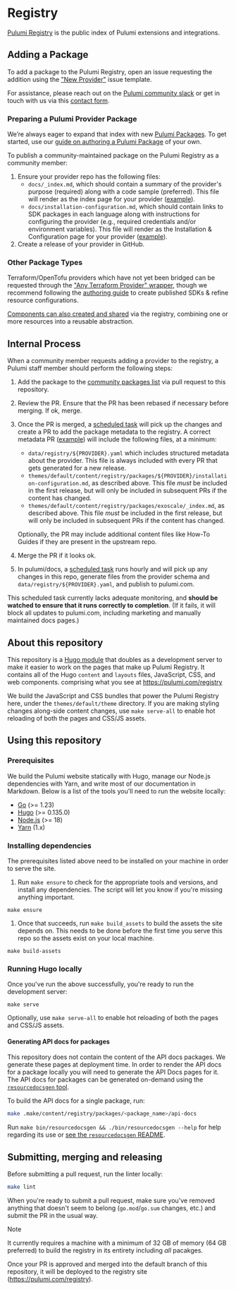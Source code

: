 # Registry

[Pulumi Registry](https://pulumi.com/registry) is the public index of Pulumi extensions and integrations.

## Adding a Package

To add a package to the Pulumi Registry, open an issue requesting the addition using the ["New Provider"](https://github.com/pulumi/registry/issues/new?template=new-provider.yml) issue template.

For assistance, please reach out on the [Pulumi community slack](https://slack.pulumi.com/) or get in touch with us via this [contact form](https://pulumi.com/contact/?form=registry).

### Preparing a Pulumi Provider Package

We’re always eager to expand that index with new [Pulumi Packages](https://www.pulumi.com/docs/guides/pulumi-packages/). To get started, use our [guide on authoring a Pulumi Package](https://www.pulumi.com/docs/guides/pulumi-packages/how-to-author/) of your own.

To publish a community-maintained package on the Pulumi Registry as a community member:

1. Ensure your provider repo has the following files:
    * `docs/_index.md`, which should contain a summary of the provider's purpose (required) along with a code sample (preferred). This file will render as the index page for your provider ([example](https://www.pulumi.com/registry/packages/aiven/)).
    * `docs/installation-configuration.md`, which should contain links to SDK packages in each language along with instructions for configuring the provider (e.g., required credentials and/or environment variables). This file will render as the Installation & Configuration page for your provider ([example](https://www.pulumi.com/registry/packages/aiven/installation-configuration/)).
1. Create a release of your provider in GitHub.

### Other Package Types

Terraform/OpenTofu providers which have not yet been bridged can be requested through the ["Any Terraform Provider" wrapper](https://www.pulumi.com/registry/packages/terraform-provider/), though we recommend following the [authoring guide](https://www.pulumi.com/docs/guides/pulumi-packages/how-to-author/) to create published SDKs & refine resource configurations.

[Components can also created and shared](https://www.pulumi.com/docs/iac/using-pulumi/extending-pulumi/build-a-component/) via the registry, combining one or more resources into a reusable abstraction.

## Internal Process

When a community member requests adding a provider to the registry, a Pulumi staff member should perform the following steps:

1. Add the package to the [community packages list](./community-packages/package-list.json) via pull request to this repository.
1. Review the PR. Ensure that the PR has been rebased if necessary before merging. If ok, merge.
1. Once the PR is merged, a [scheduled task](https://github.com/pulumi/registry/actions/workflows/generate-package-metadata.yml) will pick up the changes and create a PR to add the package metadata to the registry. A correct metadata PR ([example](https://github.com/pulumi/registry/pull/1606/files)) will include the following files, at a minimum:
   * `data/registry/${PROVIDER}.yaml` which includes structured metadata about the provider. This file is always included with every PR that gets generated for a new release.
   * `themes/default/content/registry/packages/${PROVIDER}/installation-configuration.md`, as described above. This file *must* be included in the first release, but will only be included in subsequent PRs if the content has changed.
   * `themes/default/content/registry/packages/exoscale/_index.md`, as described above. This file *must* be included in the first release, but will only be included in subsequent PRs if the content has changed.

   Optionally, the PR may include additional content files like How-To Guides if they are present in the upstream repo.

1. Merge the PR if it looks ok.
1. In pulumi/docs, a [scheduled task](https://github.com/pulumi/docs/actions/workflows/update-theme.yml) runs hourly and will pick up any changes in this repo, generate files from the provider schema and `data/registry/${PROVIDER}.yaml`, and publish to pulumi.com.

  This scheduled task currently lacks adequate monitoring, and **should be watched to ensure that it runs correctly to completion**. (If it fails, it will block all updates to pulumi.com, including marketing and manually maintained docs pages.)

## About this repository

This repository is a [Hugo module](https://gohugo.io/hugo-modules/) that doubles as a development server to make it easier to work on the pages that make up Pulumi Registry. It contains all of the Hugo `content` and `layouts` files, JavaScript, CSS, and web components. comprising what you see at <https://pulumi.com/registry>

We build the JavaScript and CSS bundles that power the Pulumi Registry here, under the `themes/default/theme` directory. If you are making styling changes along-side content changes, use `make serve-all` to enable hot reloading of both the pages and CSS/JS assets.

## Using this repository

### Prerequisites

We build the Pulumi website statically with Hugo, manage our Node.js dependencies with Yarn, and write most of our documentation in Markdown. Below is a list of the tools you'll need to run the website locally:

* [Go](https://golang.org/) (>= 1.23)
* [Hugo](https://gohugo.io) (>= 0.135.0)
* [Node.js](https://nodejs.org/en/) (>= 18)
* [Yarn](https://classic.yarnpkg.com/en/) (1.x)

### Installing dependencies

The prerequisites listed above need to be installed on your machine in order to serve the site.

1. Run `make ensure` to check for the appropriate tools and versions, and install any dependencies. The script will let you know if you're missing anything important.
  
 ```
 make ensure
 ```

1. Once that succeeds, run `make build_assets` to build the assets the site depends on. This needs to be done before the first time you serve this repo so the assets exist on your local machine.

 ```
 make build-assets
 ```

### Running Hugo locally

Once you've run the above successfully, you're ready to run the development server:

```
make serve
```

Optionally, use `make serve-all` to enable hot reloading of both the pages and CSS/JS assets.

#### Generating API docs for packages

This repository does not contain the content of the API docs packages. We generate these pages at deployment time. In order to render the API docs for a package locally you will need to generate the API Docs pages for it. The API docs for packages can be generated on-demand using the [`resourcedocsgen` tool](tools/resourcedocsgen/README.md).

To build the API docs for a single package, run:

``` bash
make .make/content/registry/packages/<package_name>/api-docs
```

Run `make bin/resourcedocsgen && ./bin/resourcedocsgen --help` for help regarding its use or [see the `resourcedocsgen` README](tools/resourcedocsgen/README.md).

## Submitting, merging and releasing

Before submitting a pull request, run the linter locally:

```bash
make lint
```

When you're ready to submit a pull request, make sure you've removed anything that doesn't seem to belong (`go.mod`/`go.sum` changes, etc.) and submit the PR in the usual way.

> [!NOTE]
> It currently requires a machine with a minimum of 32 GB of memory (64 GB preferred) to build the registry in its entirety including *all* pacakges.

Once your PR is approved and merged into the default branch of this repository, it will be deployed to the registry site (<https://pulumi.com/registry>).
